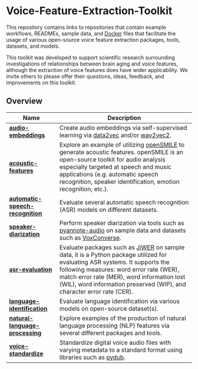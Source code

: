 # Voice-Feature-Extraction-Toolkit
This repository contains links to repositories that contain example workflows, READMEs, sample data, and [Docker](https://www.docker.com/) files that facilitate the usage of various open-source voice feature extraction packages, tools, datasets, and models.

This toolkit was developed to support scientific research surrounding investigations of relationships between brain aging and voice features, although the extraction of voice features does have wider applicability. We invite others to please offer their questions, ideas, feedback, and improvements on this toolkit.

## Overview
| Name | Description |
| - |-|
| [**audio-embeddings**](https://github.com/Digital-Working-Group/audio-embeddings)  | Create audio embeddings via self-supervised learning via [data2vec](https://huggingface.co/docs/transformers/en/model_doc/data2vec) and/or [wav2vec2](https://huggingface.co/docs/transformers/en/model_doc/wav2vec2).
| [**acoustic-features**](https://github.com/Digital-Working-Group/acoustic-features/) | Explore an example of utilizing [openSMILE](https://www.audeering.com/research/opensmile/) to generate acoustic features. openSMILE is an open-source toolkit for audio analysis especially targeted at speech and music applications (e.g. automatic speech recognition, speaker identification, emotion recognition, etc.).
| [**automatic-speech-recognition**](https://github.com/Digital-Working-Group/automatic-speech-recognition) | Evaluate several automatic speech recognition (ASR) models on different datasets.
| [**speaker-diarization**](https://github.com/Digital-Working-Group/speaker-diarization) | Perform speaker diarization via tools such as [pyannote-audio](https://github.com/pyannote/pyannote-audio) on sample data and datasets such as [VoxConverse](https://github.com/joonson/voxconverse).
| [**asr-evaluation**](https://github.com/Digital-Working-Group/asr-evaluation) | Evaluate packages such as [JiWER](https://github.com/jitsi/jiwer) on sample data, it is a Python package utilized for evaluating ASR systems. It supports the following measures: word error rate (WER), match error rate (MER), word information lost (WIL), word information preserved (WIP), and character error rate (CER).
| [**language-identification**](https://github.com/Digital-Working-Group/language-identification) | Evaluate language identification via various models on open-source dataset(s).
| [**natural-language-processing**](https://github.com/Digital-Working-Group/natural-language-processing) | Explore examples of the production of natural language processing (NLP) features via several different packages and tools.
| [**voice-standardize**](https://github.com/Digital-Working-Group/voice-standardize) | Standardize digital voice audio files with varying metadata to a standard format using libraries such as [pydub](https://github.com/jiaaro/pydub).